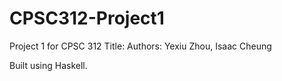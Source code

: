 # CPSC312-Project1
Project 1 for CPSC 312
Title:
Authors: Yexiu Zhou, Isaac Cheung

Built using Haskell.
